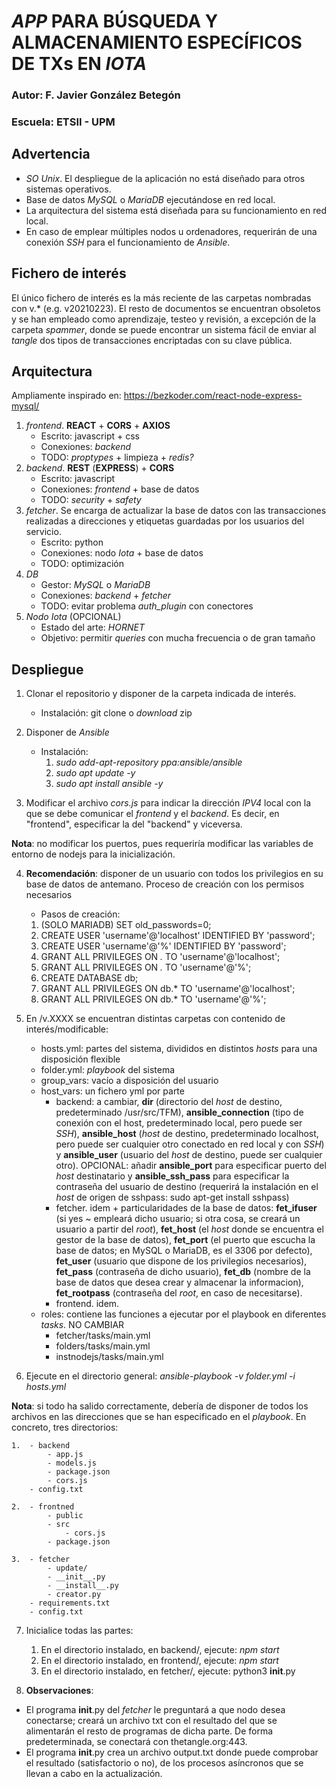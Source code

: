 # *APP* PARA BÚSQUEDA Y ALMACENAMIENTO ESPECÍFICOS DE TXs EN *IOTA*

### Autor: F. Javier González Betegón
### Escuela: ETSII - UPM

## **Advertencia**
* *SO Unix*. El despliegue de la aplicación no está diseñado para otros sistemas operativos. 
* Base de datos *MySQL* o *MariaDB* ejecutándose en red local.
* La arquitectura del sistema está diseñada para su funcionamiento en red local.
* En caso de emplear múltiples nodos u ordenadores, requerirán de una conexión *SSH* para el funcionamiento de *Ansible*.

## **Fichero de interés**
El único fichero de interés es la más reciente de las carpetas nombradas con v.* (e.g. v20210223).
El resto de documentos se encuentran obsoletos y se han empleado como aprendizaje, testeo y revisión, a excepción de la carpeta *spammer*, donde se puede encontrar un sistema fácil de enviar al *tangle* dos tipos de transacciones encriptadas con su clave pública.

## **Arquitectura**
Ampliamente inspirado en: https://bezkoder.com/react-node-express-mysql/

1. *frontend*. **REACT** + **CORS** + **AXIOS**
    - Escrito: javascript + css
    - Conexiones: *backend*
    - TODO: *proptypes* + limpieza + *redis?*
2. *backend*. **REST** (**EXPRESS**) + **CORS**
    - Escrito: javascript
    - Conexiones: *frontend* + base de datos
    - TODO: *security* + *safety* 
3. *fetcher*. Se encarga de actualizar la base de datos con las transacciones realizadas a direcciones y etiquetas guardadas por los usuarios del servicio.
    - Escrito: python
    - Conexiones: nodo *Iota* + base de datos
    - TODO: optimización
4. *DB*
    - Gestor: *MySQL* o *MariaDB*
    - Conexiones: *backend* + *fetcher*
    - TODO: evitar problema *auth_plugin* con conectores
5. *Nodo Iota* (OPCIONAL)
    - Estado del arte: *HORNET*
    - Objetivo: permitir *queries* con mucha frecuencia o de gran tamaño


## **Despliegue**

1. Clonar el repositorio y disponer de la carpeta indicada de interés. 
    - Instalación: git clone o *download* zip

2. Disponer de *Ansible*
    - Instalación: 
        1. *sudo add-apt-repository ppa:ansible/ansible*
        2. *sudo apt update -y*
        3. *sudo apt install ansible -y*

3. Modificar el archivo *cors.js* para indicar la dirección *IPV4* local con la que se debe comunicar el *frontend* y el *backend*. Es decir, en "frontend", especificar la del "backend" y viceversa.

**Nota**: no modificar los puertos, pues requeriría modificar las variables de entorno de nodejs para la inicialización.

4. **Recomendación**: disponer de un usuario con todos los privilegios en su base de datos de antemano. Proceso de creación con los permisos necesarios
    - Pasos de creación:
    1. (SOLO MARIADB) SET old_passwords=0;
    2. CREATE USER 'username'@'localhost' IDENTIFIED BY 'password';
    3. CREATE USER 'username'@'%' IDENTIFIED BY 'password';
    4. GRANT ALL PRIVILEGES ON *.* TO 'username'@'localhost';
    5. GRANT ALL PRIVILEGES ON *.* TO 'username'@'%';
    6. CREATE DATABASE db;
    7. GRANT ALL PRIVILEGES ON db.* TO 'username'@'localhost';
    8. GRANT ALL PRIVILEGES ON db.* TO 'username'@'%';

5. En /v.XXXX se encuentran distintas carpetas con contenido de interés/modificable:
 
    - hosts.yml: partes del sistema, divididos en distintos *hosts* para una disposición flexible
    - folder.yml: *playbook* del sistema
    - group_vars: vacío a disposición del usuario
    - host_vars: un fichero yml por parte
        - backend: a cambiar, **dir** (directorio del *host* de destino, predeterminado /usr/src/TFM), **ansible_connection** (tipo de conexión con el host, predeterminado local, pero puede ser *SSH*), **ansible_host** (*host* de destino, predeterminado localhost, pero puede ser cualquier otro conectado en red local y con *SSH*) y **ansible_user** (usuario del *host* de destino, puede ser cualquier otro). OPCIONAL: añadir **ansible_port** para especificar puerto del *host* destinatario y **ansible_ssh_pass** para especificar la contraseña del usuario de destino (requerirá la instalación en el *host* de origen de sshpass: sudo apt-get install sshpass)
        - fetcher. idem + particularidades de la base de datos: **fet_ifuser** (si yes ~ empleará dicho usuario; si otra cosa, se creará un usuario a partir del *root*), **fet_host** (el *host* donde se encuentra el gestor de la base de datos), **fet_port** (el puerto que escucha la base de datos; en MySQL o MariaDB, es el 3306 por defecto), **fet_user** (usuario que dispone de los privilegios necesarios), **fet_pass** (contraseña de dicho usuario), **fet_db** (nombre de la base de datos que desea crear y almacenar la informacion), **fet_rootpass** (contraseña del *root*, en caso de necesitarse).
        - frontend. idem.
    - roles: contiene las funciones a ejecutar por el playbook en diferentes *tasks*. NO CAMBIAR
        - fetcher/tasks/main.yml
        - folders/tasks/main.yml
        - instnodejs/tasks/main.yml

6. Ejecute en el directorio general: *ansible-playbook -v folder.yml -i hosts.yml*

**Nota**: si todo ha salido correctamente, debería de disponer de todos los archivos en las direcciones que se han especificado en el *playbook*. En concreto, tres directorios:

    1.  - backend
            - app.js
            - models.js
            - package.json
            - cors.js
        - config.txt

    2.  - frontned
            - public
            - src
                - cors.js
            - package.json

    3.  - fetcher
            - update/
            - __init__.py
            - __install__.py
            - creator.py
        - requirements.txt
        - config.txt


7. Inicialice todas las partes:
    1. En el directorio instalado, en backend/, ejecute: *npm start*
    2. En el directorio instalado, en frontend/, ejecute: *npm start*
    4. En el directorio instalado, en fetcher/, ejecute: python3 __init__.py

8. **Observaciones**:
- El programa __init__.py del *fetcher* le preguntará a que nodo desea conectarse; creará un archivo txt con el resultado del que se alimentarán el resto de programas de dicha parte. De forma predeterminada, se conectará con thetangle.org:443.
- El programa __init__.py crea un archivo output.txt donde puede comprobar el resultado (satisfactorio o no), de los procesos asíncronos que se llevan a cabo en la actualización.